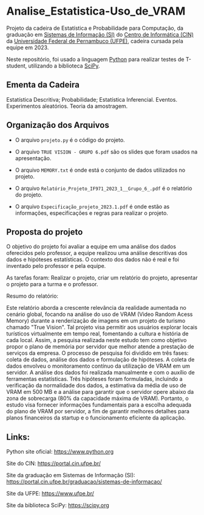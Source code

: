 # Analise_Estatistica-Uso_de_VRAM

Projeto da cadeira de Estatística e Probabilidade para Computação, da graduação em [Sistemas de Informação (SI)](https://portal.cin.ufpe.br/graduacao/sistemas-de-informacao/) do [Centro de Informática (CIN)](https://portal.cin.ufpe.br/) da [Universidade Federal de Pernambuco (UFPE)](https://www.ufpe.br/), cadeira cursada pela equipe em 2023.

Neste repositório, foi usado a linguagem [Python](https://www.python.org) para realizar testes de T-student, utilizando a biblioteca [SciPy](https://scipy.org). 

## Ementa da Cadeira

Estatística Descritiva; Probabilidade; Estatística Inferencial. Eventos. Experimentos aleatórios. Teoria da amostragem.

## Organização dos Arquivos

- O arquivo `projeto.py` é o código do projeto.

- O arquivo `TRUE VISION - GRUPO 6.pdf` são os slides que foram usados na apresentação.

- O arquivo `MEMORY.txt` é onde está o conjunto de dados utilizados no projeto.

- O arquivo `Relatório_Projeto_IF971_2023_1__Grupo_6_.pdf` é o relatório do projeto.

- O arquivo `Especificação_projeto_2023.1.pdf` é onde estão as informações, especificações e regras para realizar o projeto.

## Proposta do projeto

O objetivo do projeto foi avaliar a equipe em uma análise dos dados oferecidos pelo professor, a equipe realizou uma análise descritivas dos dados e hipóteses estatísticas. O contexto dos dados não é real e foi inventado pelo professor e pela equipe.

As tarefas foram: Realizar o projeto, criar um relatório do projeto, apresentar o projeto para a turma e o professor.

Resumo do relatório:

Este relatório aborda a crescente relevância da realidade aumentada no cenário global, focando na análise do uso de VRAM (Video Random Acess Memory) durante a renderização de imagens em um projeto de turismo chamado "True Vision". Tal projeto visa permitir aos
usuários explorar locais turísticos virtualmente em tempo real, fomentando a cultura e história de cada local. Assim, a pesquisa realizada neste estudo tem como objetivo propor o plano de memória por servidor que melhor atende a prestação de serviços da empresa. O processo de pesquisa foi dividido em três fases: coleta de dados, análise dos dados e formulação de hipóteses. A coleta de dados envolveu o monitoramento contínuo da utilização de VRAM em um servidor. A análise dos dados foi realizada manualmente e com o auxílio de ferramentas estatísticas. Três hipóteses foram formuladas, incluindo a verificação da normalidade dos dados, a estimativa da média de uso de VRAM em 500 MB e a análise para garantir que o servidor opere abaixo da zona de sobrecarga (80% da capacidade máxima de VRAM). Portanto, o estudo visa fornecer informações fundamentais para a escolha adequada do plano de VRAM por servidor, a fim de garantir melhores detalhes para planos financeiros da startup e o funcionamento eficiente da aplicação.

## Links:

Python site oficial: https://www.python.org

Site do CIN: https://portal.cin.ufpe.br/

Site da graduação em Sistemas de Informação (SI): https://portal.cin.ufpe.br/graduacao/sistemas-de-informacao/

Site da UFPE: https://www.ufpe.br/

Site da biblioteca SciPy: https://scipy.org
